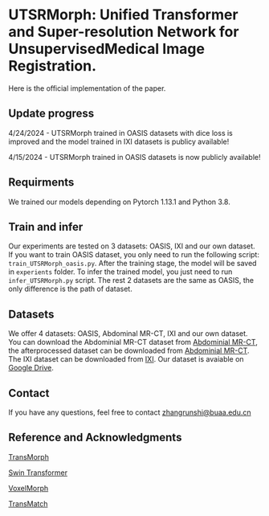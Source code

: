 # UTSRMorph: Unified Transformer and Super-resolution Network for UnsupervisedMedical Image Registration.
Here is the official implementation of the paper.

## Update progress
4/24/2024 - UTSRMorph trained in OASIS datasets with dice loss is improved and the model trained in IXI datasets is publicy available!

4/15/2024 - UTSRMorph trained in OASIS datasets is now publicly available!

## Requirments
We trained our models depending on Pytorch 1.13.1 and Python 3.8.

## Train and infer
Our experiments are tested on 3 datasets: OASIS, IXI and our own dataset.
If you want to train OASIS dataset, you only need to run the following script: `train_UTSRMorph_oasis.py`. After the training stage, the model will be saved in `experients` folder.
To infer the trained model, you just need to run `infer_UTSRMorph.py` script.
The rest 2 datasets are the same as OASIS, the only difference is the path of dataset.

## Datasets
We offer 4 datasets: OASIS, Abdominal MR-CT, IXI and our own dataset.
You can download the Abdominial MR-CT dataset from [Abdominial MR-CT](https://drive.google.com/file/d/1R6bapU2UuAtmUTOrTJxMyDq-KxX8uZCo/view?usp=drive_link), the afterprocessed dataset can be downloaded from [Abdominial MR-CT](https://drive.google.com/file/d/1StPmkMCHKdM3a-yJQh8-bW6n6RkmaM92/view?usp=drive_link).
The IXI dataset can be downloaded from [IXI]().
Our dataset is avaiable on [Google Drive]().

## Contact
If you have any questions, feel free to contact zhangrunshi@buaa.edu.cn

## Reference and Acknowledgments
[TransMorph](https://github.com/junyuchen245/TransMorph_Transformer_for_Medical_Image_Registration)

[Swin Transformer](https://github.com/microsoft/Swin-Transformer)

[VoxelMorph](https://github.com/voxelmorph/voxelmorph)

[TransMatch](https://github.com/tzayuan/TransMatch_TMI)
